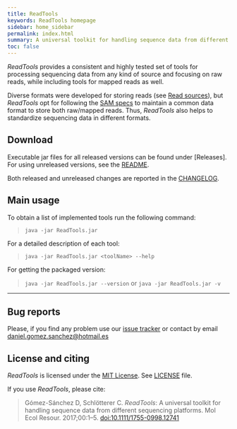```yaml
---
title: ReadTools
keywords: ReadTools homepage
sidebar: home_sidebar
permalink: index.html
summary: A universal toolkit for handling sequence data from different sequencing platforms
toc: false
---
```


_ReadTools_ provides a consistent and highly tested set of tools for processing sequencing data from any kind of source and focusing on raw reads, while including tools for mapped reads as well.

Diverse formats were developed for storing reads (see [Read sources](read_sources.html)), but _ReadTools_ opt for following the [SAM specs]({{site.data.formats.specs.sam}}) to maintain a common data format to store both raw/mapped reads. Thus, _ReadTools_ also helps to standardize sequencing data in different formats.

## Download

Executable jar files for all released versions can be found under [Releases]. For using unreleased versions, see the [README]({{site.data.repo.readme}}).

Both released and unreleased changes are reported in the [CHANGELOG]({{site.data.repo.changelog}}).

## Main usage
To obtain a list of implemented tools run the following command:

> `java -jar ReadTools.jar`

For a detailed description of each tool:

> `java -jar ReadTools.jar <toolName> --help`

For getting the packaged version:

> `java -jar ReadTools.jar --version` or `java -jar ReadTools.jar -v`


---

## Bug reports

Please, if you find any problem use our [issue tracker]({{site.data.repo.issue_tracker}}) or contact by email <daniel.gomez.sanchez@hotmail.es>

## License and citing

_ReadTools_ is licensed under the [MIT License](https://opensource.org/licenses/MIT). See [LICENSE](https://github.com/magicDGS/ReadTools/blob/master/LICENSE) file.

If you use _ReadTools_, please cite:

> Gómez-Sánchez D, Schlötterer C. _ReadTools_: A universal toolkit for handling sequence data from different sequencing platforms. Mol Ecol Resour. 2017;00:1–5. [doi:10.1111/1755-0998.12741](http://onlinelibrary.wiley.com/doi/10.1111/1755-0998.12741/abstract)

